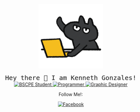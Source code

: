 <!-- Updated README.md 🎉 -->

<div align="center">
<img src="giphy.gif" alt="Animated GIF" height="200">
</div>

<p align="center">
  <samp>
    <span style="font-size: 20px;">Hey there 👋 I am Kenneth Gonzales!</span>  
  </samp>
  <br> 
  <a href="#">
    <img src="https://img.shields.io/badge/🖥️-BSCPE%20Student%20-484948?style=flat-square" alt="BSCPE Student">
  </a>
  
  <a href="#">
    <img src="https://img.shields.io/badge/🖥️-Programmer-484948?style=flat-square" alt="Programmer">
  </a>
  
  <a href="#">
    <img src="https://img.shields.io/badge/🖌️-Graphic%20Designer-484948?style=flat-square" alt="Graphic Designer">
  </a>
</p>


<div align="center">
  <p>Follow Me!:
  
  [![Facebook](https://img.shields.io/badge/-Facebook-1877F2?style=flat-square&logo=Facebook&logoColor=white)](https://www.facebook.com/mr.gonzaleskenneth)
  
  </p>
</div>


  
